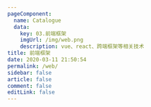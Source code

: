 ```yaml
---
pageComponent: 
  name: Catalogue
  data: 
    key: 03.前端框架
    imgUrl: /img/web.png
    description: vue、react、跨端框架等相关技术
title: 前端框架
date: 2020-03-11 21:50:54
permalink: /web/
sidebar: false
article: false
comment: false
editLink: false
---
```


